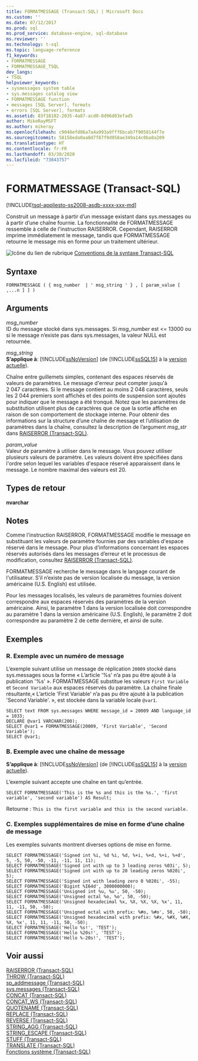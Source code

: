 ```yaml
---
title: FORMATMESSAGE (Transact-SQL) | Microsoft Docs
ms.custom: ''
ms.date: 07/12/2017
ms.prod: sql
ms.prod_service: database-engine, sql-database
ms.reviewer: ''
ms.technology: t-sql
ms.topic: language-reference
f1_keywords:
- FORMATMESSAGE
- FORMATMESSAGE_TSQL
dev_langs:
- TSQL
helpviewer_keywords:
- sysmessages system table
- sys.messages catalog view
- FORMATMESSAGE function
- messages [SQL Server], formats
- errors [SQL Server], formats
ms.assetid: 83f18102-2035-4a87-acd0-8d96d03efad5
author: MikeRayMSFT
ms.author: mikeray
ms.openlocfilehash: c9048efd86a7a4a993a9fff6bcab7f9058144f7e
ms.sourcegitcommit: 58158eda0aa0d7f87f9d958ae349a14c0ba8a209
ms.translationtype: HT
ms.contentlocale: fr-FR
ms.lasthandoff: 03/30/2020
ms.locfileid: "73843757"
---
```

# <a name="formatmessage-transact-sql"></a>FORMATMESSAGE (Transact-SQL)
[!INCLUDE[tsql-appliesto-ss2008-asdb-xxxx-xxx-md](../../includes/tsql-appliesto-ss2008-asdb-xxxx-xxx-md.md)]

  Construit un message à partir d’un message existant dans sys.messages ou à partir d’une chaîne fournie. La fonctionnalité de FORMATMESSAGE ressemble à celle de l'instruction RAISERROR. Cependant, RAISERROR imprime immédiatement le message, tandis que FORMATMESSAGE retourne le message mis en forme pour un traitement ultérieur.  
  
 ![Icône du lien de rubrique](../../database-engine/configure-windows/media/topic-link.gif "Icône du lien de rubrique") [Conventions de la syntaxe Transact-SQL](../../t-sql/language-elements/transact-sql-syntax-conventions-transact-sql.md)  
  
## <a name="syntax"></a>Syntaxe  
  
```  
FORMATMESSAGE ( { msg_number  | ' msg_string ' } , [ param_value [ ,...n ] ] )  
```  
  
## <a name="arguments"></a>Arguments  
 *msg_number*  
 ID du message stocké dans sys.messages. Si *msg_number* est <= 13000 ou si le message n’existe pas dans sys.messages, la valeur NULL est retournée.  
  
 *msg_string*  
 **S’applique à**: [!INCLUDE[ssNoVersion](../../includes/ssnoversion-md.md)] (de [!INCLUDE[ssSQL15](../../includes/sssql15-md.md)] à la [version actuelle](https://go.microsoft.com/fwlink/p/?LinkId=299658)).  
  
 Chaîne entre guillemets simples, contenant des espaces réservés de valeurs de paramètres. Le message d'erreur peut compter jusqu'à 2 047 caractères. Si le message contient au moins 2 048 caractères, seuls les 2 044 premiers sont affichés et des points de suspension sont ajoutés pour indiquer que le message a été tronqué. Notez que les paramètres de substitution utilisent plus de caractères que ce que la sortie affiche en raison de son comportement de stockage interne.  Pour obtenir des informations sur la structure d’une chaîne de message et l’utilisation de paramètres dans la chaîne, consultez la description de l’argument *msg_str* dans [RAISERROR &#40;Transact-SQL&#41;](../../t-sql/language-elements/raiserror-transact-sql.md).  
  
 *param_value*  
 Valeur de paramètre à utiliser dans le message. Vous pouvez utiliser plusieurs valeurs de paramètre. Les valeurs doivent être spécifiées dans l'ordre selon lequel les variables d'espace réservé apparaissent dans le message. Le nombre maximal des valeurs est 20.  
  
## <a name="return-types"></a>Types de retour  
 **nvarchar**  
  
## <a name="remarks"></a>Notes  
 Comme l'instruction RAISERROR, FORMATMESSAGE modifie le message en substituant les valeurs de paramètre fournies par des variables d'espace réservé dans le message. Pour plus d’informations concernant les espaces réservés autorisés dans les messages d’erreur et le processus de modification, consultez [RAISERROR &#40;Transact-SQL&#41;](../../t-sql/language-elements/raiserror-transact-sql.md).  
  
 FORMATMESSAGE recherche le message dans le langage courant de l'utilisateur. S’il n’existe pas de version localisée du message, la version américaine (U.S. English) est utilisée.  
  
 Pour les messages localisés, les valeurs de paramètres fournies doivent correspondre aux espaces réservés des paramètres de la version américaine. Ainsi, le paramètre 1 dans la version localisée doit correspondre au paramètre 1 dans la version américaine (U.S. English), le paramètre 2 doit correspondre au paramètre 2 de cette dernière, et ainsi de suite.  
  
## <a name="examples"></a>Exemples  
  
### <a name="a-example-with-a-message-number"></a>R. Exemple avec un numéro de message  
 L’exemple suivant utilise un message de réplication `20009` stocké dans sys.messages sous la forme « L’article '%s' n’a pas pu être ajouté à la publication '%s' ». FORMATMESSAGE substitue les valeurs `First Variable` et `Second Variable` aux espaces réservés du paramètre. La chaîne finale résultante,« L’article 'First Variable' n’a pas pu être ajouté à la publication 'Second Variable'. », est stockée dans la variable locale `@var1`.  
  
```  
SELECT text FROM sys.messages WHERE message_id = 20009 AND language_id = 1033;  
DECLARE @var1 VARCHAR(200);   
SELECT @var1 = FORMATMESSAGE(20009, 'First Variable', 'Second Variable');   
SELECT @var1;  
```  
  
### <a name="b-example-with-a-message-string"></a>B. Exemple avec une chaîne de message  
  
**S’applique à**: [!INCLUDE[ssNoVersion](../../includes/ssnoversion-md.md)] (de [!INCLUDE[ssSQL15](../../includes/sssql15-md.md)] à la [version actuelle](https://go.microsoft.com/fwlink/p/?LinkId=299658)).  
  
 L’exemple suivant accepte une chaîne en tant qu’entrée.  
  
```  
SELECT FORMATMESSAGE('This is the %s and this is the %s.', 'first variable', 'second variable') AS Result;  
```  
  
 Retourne : `This is the first variable and this is the second variable.`  
  
### <a name="c-additional-message-string-formatting-examples"></a>C. Exemples supplémentaires de mise en forme d’une chaîne de message  
 Les exemples suivants montrent diverses options de mise en forme.  
  
```  
SELECT FORMATMESSAGE('Signed int %i, %d %i, %d, %+i, %+d, %+i, %+d', 5, -5, 50, -50, -11, -11, 11, 11);
SELECT FORMATMESSAGE('Signed int with up to 3 leading zeros %03i', 5);  
SELECT FORMATMESSAGE('Signed int with up to 20 leading zeros %020i', 5);  
SELECT FORMATMESSAGE('Signed int with leading zero 0 %020i', -55);  
SELECT FORMATMESSAGE('Bigint %I64d', 3000000000);
SELECT FORMATMESSAGE('Unsigned int %u, %u', 50, -50);  
SELECT FORMATMESSAGE('Unsigned octal %o, %o', 50, -50);  
SELECT FORMATMESSAGE('Unsigned hexadecimal %x, %X, %X, %X, %x', 11, 11, -11, 50, -50);  
SELECT FORMATMESSAGE('Unsigned octal with prefix: %#o, %#o', 50, -50);  
SELECT FORMATMESSAGE('Unsigned hexadecimal with prefix: %#x, %#X, %#X, %X, %x', 11, 11, -11, 50, -50);  
SELECT FORMATMESSAGE('Hello %s!', 'TEST');  
SELECT FORMATMESSAGE('Hello %20s!', 'TEST');  
SELECT FORMATMESSAGE('Hello %-20s!', 'TEST');  
```  
  
## <a name="see-also"></a>Voir aussi  
 [RAISERROR &#40;Transact-SQL&#41;](../../t-sql/language-elements/raiserror-transact-sql.md)  
 [THROW &#40;Transact-SQL&#41;](../../t-sql/language-elements/throw-transact-sql.md)   
 [sp_addmessage &#40;Transact-SQL&#41;](../../relational-databases/system-stored-procedures/sp-addmessage-transact-sql.md)   
 [sys.messages &#40;Transact-SQL&#41;](../../relational-databases/system-catalog-views/messages-for-errors-catalog-views-sys-messages.md)   
 [CONCAT &#40;Transact-SQL&#41;](../../t-sql/functions/concat-transact-sql.md)  
 [CONCAT_WS &#40;Transact-SQL&#41;](../../t-sql/functions/concat-ws-transact-sql.md)  
 [QUOTENAME &#40;Transact-SQL&#41;](../../t-sql/functions/quotename-transact-sql.md)  
 [REPLACE &#40;Transact-SQL&#41;](../../t-sql/functions/replace-transact-sql.md)  
 [REVERSE &#40;Transact-SQL&#41;](../../t-sql/functions/reverse-transact-sql.md)  
 [STRING_AGG &#40;Transact-SQL&#41;](../../t-sql/functions/string-agg-transact-sql.md)  
 [STRING_ESCAPE &#40;Transact-SQL&#41;](../../t-sql/functions/string-escape-transact-sql.md)  
 [STUFF &#40;Transact-SQL&#41;](../../t-sql/functions/stuff-transact-sql.md)  
 [TRANSLATE &#40;Transact-SQL&#41;](../../t-sql/functions/translate-transact-sql.md)  
 [Fonctions système &#40;Transact-SQL&#41;](../../relational-databases/system-functions/system-functions-category-transact-sql.md)   
  
  
